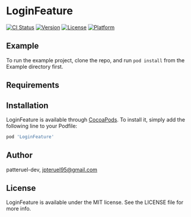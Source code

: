 # LoginFeature

[![CI Status](https://img.shields.io/travis/patteruel-dev/LoginFeature.svg?style=flat)](https://travis-ci.org/patteruel-dev/LoginFeature)
[![Version](https://img.shields.io/cocoapods/v/LoginFeature.svg?style=flat)](https://cocoapods.org/pods/LoginFeature)
[![License](https://img.shields.io/cocoapods/l/LoginFeature.svg?style=flat)](https://cocoapods.org/pods/LoginFeature)
[![Platform](https://img.shields.io/cocoapods/p/LoginFeature.svg?style=flat)](https://cocoapods.org/pods/LoginFeature)

## Example

To run the example project, clone the repo, and run `pod install` from the Example directory first.

## Requirements

## Installation

LoginFeature is available through [CocoaPods](https://cocoapods.org). To install
it, simply add the following line to your Podfile:

```ruby
pod 'LoginFeature'
```

## Author

patteruel-dev, jpteruel95@gmail.com

## License

LoginFeature is available under the MIT license. See the LICENSE file for more info.
